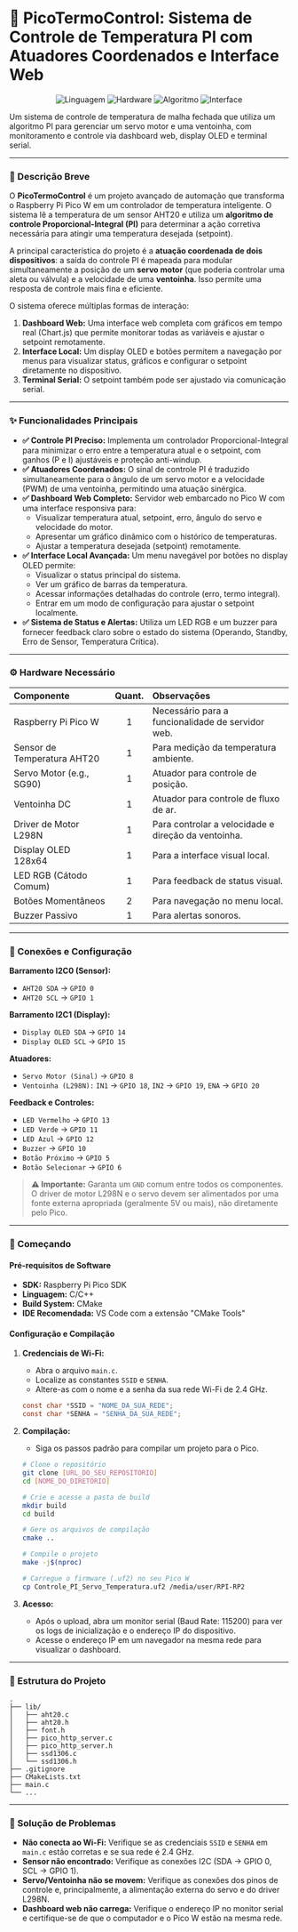 # 🚀 PicoTermoControl: Sistema de Controle de Temperatura PI com Atuadores Coordenados e Interface Web

<div align="center">

![Linguagem](https://img.shields.io/badge/Linguagem-C%2FC%2B%2B-blue?style=for-the-badge)
![Hardware](https://img.shields.io/badge/Hardware-Raspberry%20Pi%20Pico%20W-E01244?style=for-the-badge)
![Algoritmo](https://img.shields.io/badge/Algoritmo-Controle%20PI-9cf?style=for-the-badge)
![Interface](https://img.shields.io/badge/Interface-Web%20UI-orange?style=for-the-badge)

</div>

Um sistema de controle de temperatura de malha fechada que utiliza um algoritmo PI para gerenciar um servo motor e uma ventoinha, com monitoramento e controle via dashboard web, display OLED e terminal serial.

---

### 📝 Descrição Breve

O **PicoTermoControl** é um projeto avançado de automação que transforma o Raspberry Pi Pico W em um controlador de temperatura inteligente. O sistema lê a temperatura de um sensor AHT20 e utiliza um **algoritmo de controle Proporcional-Integral (PI)** para determinar a ação corretiva necessária para atingir uma temperatura desejada (setpoint).

A principal característica do projeto é a **atuação coordenada de dois dispositivos**: a saída do controle PI é mapeada para modular simultaneamente a posição de um **servo motor** (que poderia controlar uma aleta ou válvula) e a velocidade de uma **ventoinha**. Isso permite uma resposta de controle mais fina e eficiente.

O sistema oferece múltiplas formas de interação:
1.  **Dashboard Web:** Uma interface web completa com gráficos em tempo real (Chart.js) que permite monitorar todas as variáveis e ajustar o setpoint remotamente.
2.  **Interface Local:** Um display OLED e botões permitem a navegação por menus para visualizar status, gráficos e configurar o setpoint diretamente no dispositivo.
3.  **Terminal Serial:** O setpoint também pode ser ajustado via comunicação serial.

---

### ✨ Funcionalidades Principais

-   **✅ Controle PI Preciso:** Implementa um controlador Proporcional-Integral para minimizar o erro entre a temperatura atual e o setpoint, com ganhos (P e I) ajustáveis e proteção anti-windup.
-   **✅ Atuadores Coordenados:** O sinal de controle PI é traduzido simultaneamente para o ângulo de um servo motor e a velocidade (PWM) de uma ventoinha, permitindo uma atuação sinérgica.
-   **✅ Dashboard Web Completo:** Servidor web embarcado no Pico W com uma interface responsiva para:
    -   Visualizar temperatura atual, setpoint, erro, ângulo do servo e velocidade do motor.
    -   Apresentar um gráfico dinâmico com o histórico de temperaturas.
    -   Ajustar a temperatura desejada (setpoint) remotamente.
-   **✅ Interface Local Avançada:** Um menu navegável por botões no display OLED permite:
    -   Visualizar o status principal do sistema.
    -   Ver um gráfico de barras da temperatura.
    -   Acessar informações detalhadas do controle (erro, termo integral).
    -   Entrar em um modo de configuração para ajustar o setpoint localmente.
-   **✅ Sistema de Status e Alertas:** Utiliza um LED RGB e um buzzer para fornecer feedback claro sobre o estado do sistema (Operando, Standby, Erro de Sensor, Temperatura Crítica).

---

### ⚙ Hardware Necessário

| Componente | Quant. | Observações |
| :--- | :---: | :--- |
| Raspberry Pi Pico W | 1 | Necessário para a funcionalidade de servidor web. |
| Sensor de Temperatura AHT20 | 1 | Para medição da temperatura ambiente. |
| Servo Motor (e.g., SG90) | 1 | Atuador para controle de posição. |
| Ventoinha DC | 1 | Atuador para controle de fluxo de ar. |
| Driver de Motor L298N | 1 | Para controlar a velocidade e direção da ventoinha. |
| Display OLED 128x64 | 1 | Para a interface visual local. |
| LED RGB (Cátodo Comum) | 1 | Para feedback de status visual. |
| Botões Momentâneos | 2 | Para navegação no menu local. |
| Buzzer Passivo | 1 | Para alertas sonoros. |

---

### 🔌 Conexões e Configuração

**Barramento I2C0 (Sensor):**
-   `AHT20 SDA` -> `GPIO 0`
-   `AHT20 SCL` -> `GPIO 1`

**Barramento I2C1 (Display):**
-   `Display OLED SDA` -> `GPIO 14`
-   `Display OLED SCL` -> `GPIO 15`

**Atuadores:**
-   `Servo Motor (Sinal)` -> `GPIO 8`
-   `Ventoinha (L298N):` `IN1` -> `GPIO 18`, `IN2` -> `GPIO 19`, `ENA` -> `GPIO 20`

**Feedback e Controles:**
-   `LED Vermelho` -> `GPIO 13`
-   `LED Verde` -> `GPIO 11`
-   `LED Azul` -> `GPIO 12`
-   `Buzzer` -> `GPIO 10`
-   `Botão Próximo` -> `GPIO 5`
-   `Botão Selecionar` -> `GPIO 6`

> **⚠ Importante:** Garanta um `GND` comum entre todos os componentes. O driver de motor L298N e o servo devem ser alimentados por uma fonte externa apropriada (geralmente 5V ou mais), não diretamente pelo Pico.

---

### 🚀 Começando

#### Pré-requisitos de Software

-   **SDK:** Raspberry Pi Pico SDK
-   **Linguagem:** C/C++
-   **Build System:** CMake
-   **IDE Recomendada:** VS Code com a extensão "CMake Tools"

#### Configuração e Compilação

1.  **Credenciais de Wi-Fi:**
    -   Abra o arquivo `main.c`.
    -   Localize as constantes `SSID` e `SENHA`.
    -   Altere-as com o nome e a senha da sua rede Wi-Fi de 2.4 GHz.

    ```c
    const char *SSID = "NOME_DA_SUA_REDE";
    const char *SENHA = "SENHA_DA_SUA_REDE";
    ```

2.  **Compilação:**
    -   Siga os passos padrão para compilar um projeto para o Pico.

    ```bash
    # Clone o repositório
    git clone [URL_DO_SEU_REPOSITORIO]
    cd [NOME_DO_DIRETORIO]

    # Crie e acesse a pasta de build
    mkdir build
    cd build

    # Gere os arquivos de compilação
    cmake ..

    # Compile o projeto
    make -j$(nproc)

    # Carregue o firmware (.uf2) no seu Pico W
    cp Controle_PI_Servo_Temperatura.uf2 /media/user/RPI-RP2
    ```

3.  **Acesso:**
    -   Após o upload, abra um monitor serial (Baud Rate: 115200) para ver os logs de inicialização e o endereço IP do dispositivo.
    -   Acesse o endereço IP em um navegador na mesma rede para visualizar o dashboard.

---

### 📁 Estrutura do Projeto

```
.
├── lib/
│   ├── aht20.c
│   ├── aht20.h
│   ├── font.h
│   ├── pico_http_server.c
│   ├── pico_http_server.h
│   ├── ssd1306.c
│   └── ssd1306.h
├── .gitignore
├── CMakeLists.txt
├── main.c
└── ...
```

---

### 🐛 Solução de Problemas

-   **Não conecta ao Wi-Fi:** Verifique se as credenciais `SSID` e `SENHA` em `main.c` estão corretas e se sua rede é 2.4 GHz.
-   **Sensor não encontrado:** Verifique as conexões I2C (SDA -> GPIO 0, SCL -> GPIO 1).
-   **Servo/Ventoinha não se movem:** Verifique as conexões dos pinos de controle e, principalmente, a alimentação externa do servo e do driver L298N.
-   **Dashboard web não carrega:** Verifique o endereço IP no monitor serial e certifique-se de que o computador e o Pico W estão na mesma rede.

